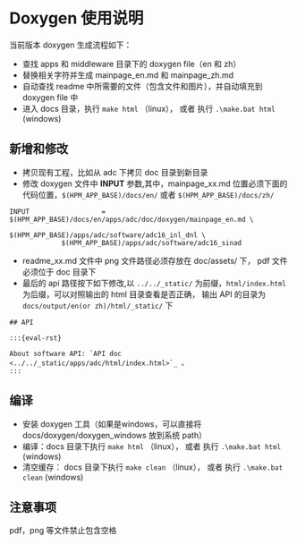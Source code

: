 # Doxygen 使用说明

当前版本 doxygen 生成流程如下：

- 查找 apps 和 middleware 目录下的 doxygen file（en 和 zh）
- 替换相关字符并生成 mainpage_en.md 和 mainpage_zh.md
- 自动查找 readme 中所需要的文件（包含文件和图片），并自动填充到 doxygen file 中
- 进入 docs 目录，执行 `make html` （linux）， 或者 执行 `.\make.bat html` (windows)

## 新增和修改

- 拷贝现有工程，比如从 adc 下拷贝 doc 目录到新目录
- 修改 doxygen 文件中 **INPUT** 参数,其中，mainpage_xx.md 位置必须下面的代码位置，`$(HPM_APP_BASE)/docs/en/` 或者 `$(HPM_APP_BASE)/docs/zh/`

```
INPUT                  = $(HPM_APP_BASE)/docs/en/apps/adc/doc/doxygen/mainpage_en.md \
                         $(HPM_APP_BASE)/apps/adc/software/adc16_inl_dnl \
			 $(HPM_APP_BASE)/apps/adc/software/adc16_sinad

```

- readme_xx.md 文件中 png 文件路径必须存放在 doc/assets/ 下， pdf 文件必须位于 doc 目录下
- 最后的 api 路径按下如下修改,以 `../../_static/`  为前缀，`html/index.html` 为后缀，可以对照输出的 html 目录查看是否正确，
输出 API 的目录为 `docs/output/en(or zh)/html/_static/` 下

```
## API

:::{eval-rst}

About software API: `API doc <../../_static/apps/adc/html/index.html>`_ 。
:::
```

## 编译

- 安装 doxygen 工具（如果是windows，可以直接将 docs/doxygen/doxygen_windows 放到系统 path）
- 编译：docs 目录下执行 `make html` （linux）， 或者 执行 `.\make.bat html` (windows)
- 清空缓存： docs 目录下执行 `make clean` （linux）， 或者 执行 `.\make.bat clean` (windows)



## 注意事项

pdf，png 等文件禁止包含空格